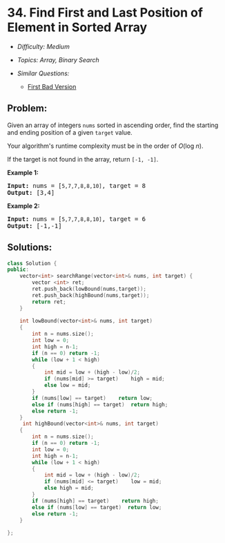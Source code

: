 # 34. Find First and Last Position of Element in Sorted Array

* *Difficulty: Medium*

* *Topics: Array, Binary Search*

* *Similar Questions:*

  * [First Bad Version](./tests/find-first-and-last-position-of-element-in-sorted-array.md)

## Problem:

<p>Given an array of integers <code>nums</code> sorted in ascending order, find the starting and ending position of a given <code>target</code> value.</p>

<p>Your algorithm&#39;s runtime complexity must be in the order of <em>O</em>(log <em>n</em>).</p>

<p>If the target is not found in the array, return <code>[-1, -1]</code>.</p>

<p><strong>Example 1:</strong></p>

<pre>
<strong>Input:</strong> nums = [<code>5,7,7,8,8,10]</code>, target = 8
<strong>Output:</strong> [3,4]</pre>

<p><strong>Example 2:</strong></p>

<pre>
<strong>Input:</strong> nums = [<code>5,7,7,8,8,10]</code>, target = 6
<strong>Output:</strong> [-1,-1]</pre>

## Solutions:

```c++
class Solution {
public:
    vector<int> searchRange(vector<int>& nums, int target) {
        vector <int> ret;
        ret.push_back(lowBound(nums,target));
        ret.push_back(highBound(nums,target));
        return ret;
    }
    
    int lowBound(vector<int>& nums, int target)
    {
        int n = nums.size();
        int low = 0;
        int high = n-1;
        if (n == 0) return -1;
        while (low + 1 < high)
        {
            int mid = low + (high - low)/2;
            if (nums[mid] >= target)    high = mid;
            else low = mid;
        }
        if (nums[low] == target)    return low;
        else if (nums[high] == target)  return high;
        else return -1;
    }
     int highBound(vector<int>& nums, int target)
    {
        int n = nums.size();
        if (n == 0) return -1;
        int low = 0;
        int high = n-1;
        while (low + 1 < high)
        {
            int mid = low + (high - low)/2;
            if (nums[mid] <= target)    low = mid;
            else high = mid;
        }
        if (nums[high] == target)    return high;
        else if (nums[low] == target)  return low;
        else return -1;
    }
    
};
```

